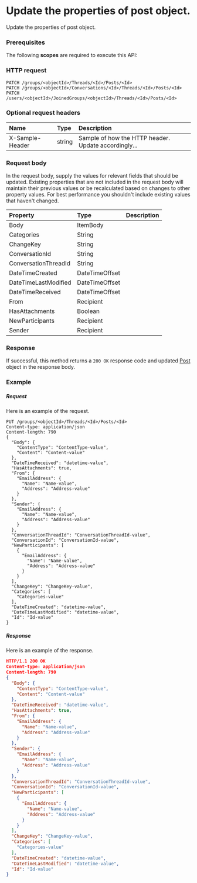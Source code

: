 # Update the properties of post object.

Update the properties of post object.
### Prerequisites
The following **scopes** are required to execute this API: 
### HTTP request
<!-- { "blockType": "ignored" } -->
```http
PATCH /groups/<objectId>/Threads/<Id>/Posts/<Id>
PATCH /groups/<objectId>/Conversations/<Id>/Threads/<Id>/Posts/<Id>
PATCH /users/<objectId>/JoinedGroups/<objectId>/Threads/<Id>/Posts/<Id>
```
### Optional request headers
| Name       | Type | Description|
|:-----------|:------|:----------|
| X-Sample-Header  | string  | Sample of how the HTTP header. Update accordingly...|

### Request body
In the request body, supply the values for relevant fields that should be updated. Existing properties that are not included in the request body will maintain their previous values or be recalculated based on changes to other property values. For best performance you shouldn't include existing values that haven't changed.

| Property	   | Type	|Description|
|:---------------|:--------|:----------|
|Body|ItemBody||
|Categories|String||
|ChangeKey|String||
|ConversationId|String||
|ConversationThreadId|String||
|DateTimeCreated|DateTimeOffset||
|DateTimeLastModified|DateTimeOffset||
|DateTimeReceived|DateTimeOffset||
|From|Recipient||
|HasAttachments|Boolean||
|NewParticipants|Recipient||
|Sender|Recipient||

### Response
If successful, this method returns a `200 OK` response code and updated [Post](../resources/post.md) object in the response body.
### Example
##### Request
Here is an example of the request.
<!-- {
  "blockType": "request",
  "name": "update_post"
}-->
```http
PUT /groups/<objectId>/Threads/<Id>/Posts/<Id>
Content-type: application/json
Content-length: 790
{
  "Body": {
    "ContentType": "ContentType-value",
    "Content": "Content-value"
  },
  "DateTimeReceived": "datetime-value",
  "HasAttachments": true,
  "From": {
    "EmailAddress": {
      "Name": "Name-value",
      "Address": "Address-value"
    }
  },
  "Sender": {
    "EmailAddress": {
      "Name": "Name-value",
      "Address": "Address-value"
    }
  },
  "ConversationThreadId": "ConversationThreadId-value",
  "ConversationId": "ConversationId-value",
  "NewParticipants": [
    {
      "EmailAddress": {
        "Name": "Name-value",
        "Address": "Address-value"
      }
    }
  ],
  "ChangeKey": "ChangeKey-value",
  "Categories": [
    "Categories-value"
  ],
  "DateTimeCreated": "datetime-value",
  "DateTimeLastModified": "datetime-value",
  "Id": "Id-value"
}
```
##### Response
<!-- {
  "blockType": "response",
  "truncated": false,
  "@odata.type": "post"
} -->
Here is an example of the response.
```json
HTTP/1.1 200 OK
Content-type: application/json
Content-length: 790
{
  "Body": {
    "ContentType": "ContentType-value",
    "Content": "Content-value"
  },
  "DateTimeReceived": "datetime-value",
  "HasAttachments": true,
  "From": {
    "EmailAddress": {
      "Name": "Name-value",
      "Address": "Address-value"
    }
  },
  "Sender": {
    "EmailAddress": {
      "Name": "Name-value",
      "Address": "Address-value"
    }
  },
  "ConversationThreadId": "ConversationThreadId-value",
  "ConversationId": "ConversationId-value",
  "NewParticipants": [
    {
      "EmailAddress": {
        "Name": "Name-value",
        "Address": "Address-value"
      }
    }
  ],
  "ChangeKey": "ChangeKey-value",
  "Categories": [
    "Categories-value"
  ],
  "DateTimeCreated": "datetime-value",
  "DateTimeLastModified": "datetime-value",
  "Id": "Id-value"
}
```

<!-- uuid: a0643cc3-bf8f-4ffa-bcc6-8765d1fea9a4
2015-10-16 09:34:59 UTC -->
<!-- {
  "type": "#page.annotation",
  "description": "Update the properties of post object.",
  "keywords": "",
  "section": "documentation",
  "tocPath": ""
}-->